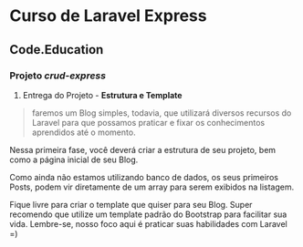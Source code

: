 # Curso de Laravel Express
## Code.Education

### Projeto _crud-express_

1. Entrega do Projeto - __Estrutura e Template__

> faremos um Blog simples, todavia, que utilizará diversos recursos do Laravel para que possamos praticar e fixar os conhecimentos aprendidos até o momento.

Nessa primeira fase, você deverá criar a estrutura de seu projeto, bem como a página inicial de seu Blog.

Como ainda não estamos utilizando banco de dados, os seus primeiros Posts, podem vir diretamente de um array para serem exibidos na listagem.

Fique livre para criar o template que quiser para seu Blog. Super recomendo que utilize um template padrão do Bootstrap para facilitar sua vida. Lembre-se, nosso foco aqui é praticar suas habilidades com Laravel =)

